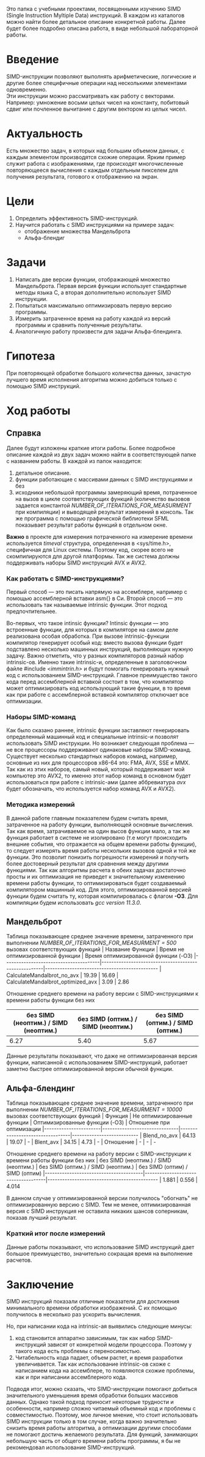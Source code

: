 Это папка с учебными проектами, посвященными изучению SIMD (Single Instruction Myltiple Data) инструкций.
В каждом из каталогов можно найти более детальное описание конкретной работы. Далее будет более подробно описана работа, в виде небольшой лабораторной работы. 

# Введение
SIMD-инструкции позволяют выполнять арифметические, логические и другие более специфичные операции над несколькими элементами одновременно. 		 
Эти инструкции можно рассматривать как работу с векторами.
Например: умножение восьми целых чисел на константу, побитовый сдвиг или почленное вычитание с другим вектором из целых чисел. 
	
# Актуальность
Есть множество задач, в которых над большим объемом данных, с каждым элементом производятся схожие операции. Ярким пример служит работа с изображениями, где происходят многочисленные повторяющееся вычисления с каждым отдельным пикселем для получения результата, готового к отображению на экран.

# Цели
1. Определить эффективность SIMD-инструкций.
2. Научится работать с SIMD инструкциями на примере задач:
	+ отображение множества Мандельброта 
	+ Альфа-блендиг
	
# Задачи
1. Написать две версии функции, отображающей множество Мандельброта. Первая версия функции использует стандартные методы языка С, а вторая дополнительно использует SIMD инструкции.
2. Попытаться максимально оптимизировать первую версию программы.
2. Измерить затраченное время на работу каждой из версий программы и сравнить полученные результаты.
3. Аналогичную работу произвести для задачи Альфа-блендинга.
	
# Гипотеза
При повторяющей обработке большого количества данных, зачастую лучшего время исполнения алгоритма можно добиться только с помощью SIMD инструкций.
	
# Ход работы
## Справка
Далее будут изложены краткие итоги работы. Более подробное описание каждой из двух задач можно найти в соответствующей папке с названием работы.
В каждой из папок находится:
1. детальное описание.
2. функции работающие с массивами данных с SIMD инструкциями и без
3. исходники небольшой программы замеряющий время, потраченное на вызов в цикле соответствующих функций (количество вызовов задается константой *NUMBER_OF_ITERATIONS_FOR_MEASURMENT* при компиляции) и выводящей результат измерений в консоль. Так же программа с помощью графической библиотеки SFML показывает результат работы функций в отдельном окне.

**Важно** в проекте для измерения потраченного на измерение времени используется *timeval* структура, определенная в <sys/time.h>, специфичная для Linux системы. Поэтому код, скорее всего не cкомпилируются для другой платформы. Так же система должны поддерживать наборы SIMD инструкций AVX и AVX2.

### Как работать с SIMD-инструкциями?
Первый способ — это писать напрямую на ассемблере, например с помощью ассемблерной вставки asm{} в Си.
Второй способ — это использовать так называемые intrinsic функции. Этот подход предпочтительнее. 

Во-первых, что такое intinsic функции? Intinsic функции — это встроенные функции, для которых в компиляторе на самом деле реализована особая обработка. При вызове intrinsic-функции компилятор генерирует особый код: вместо вызова функции будет подставлено несколько машинных инструкций, выполняющих нужную задачу. Важно отметить, что у разных компиляторов разный набор intrinsic-ов. 
Именно такие intrinsic-и, определенные в заголовочном файле #include *<immintrin.h>* и будут помогать генерировать нужный код с использованием SIMD-инструкций. Главное преимущество такого кода перед ассемблерной вставкой состоит в том, что компилятор может оптимизировать код использующий такие функции, в то время как при работе с ассемблерной вставкой компилятор отключает все оптимизации.

### Наборы SIMD-команд
 Как было сказано раннее, intrinsic функции заставляют генерировать определенный машинный код и специальные intrinsic-и позволят использовать SIMD инструкции. Но возникает следующая проблема — не все процессоры поддерживают одинаковые наборы SIMD-команд. Существует несколько стандартных наборов команд, например, основные из них для процессоров х86-64 это: FMA, AVX, SSE и MMX. Так как из этих наборов, самый новый, который поддерживает мой компьютер это AVX2, то именно этот набор команд в основном будет использоваться при работе с intrinsic-ами (далее аббревиатура *avx* будет обозначать, что используется набор команд AVX и AVX2).  
 
### Методика измерений
В данной работе главным показателем будем считать время, затраченное на работу функции, выполняющей основные вычисления. Так как время, затрачиваемое на один высов функции мало, а так же функция работает в системе не изолировано (т.е могут происходить внешние события, что отражается на общем времени работы функции), то следует измерять время работы нескольких вызовов одной и той же функции. Это позволит понизить погрешности измерений и получить более достоверный результат для сравнения между другими функциями.
Так как алгоритмы расчета в обеих задачах достаточно просты и их оптимизация не приведет к значительному изменению времени работы функции, то оптимизироваться будет создаваемый компилятором машинный код. Для этого, оптимизированной версией функции будем считать ту, которая компилировалась с флагом **-О3**. Для компиляции будем использовать *gcc version 11.3.0*.

## Мандельброт
Таблица показывающее среднее значение времени, затраченного при выполнении *NUMBER_OF_ITERATIONS_FOR_MEASURMENT = 500* вызовах соответствующих функций
| Название Функции			| Время не оптимизированной функции		       | Время оптимизированной функции (-O3) 
|---------------------------------------|------------------------------------------------------|----------------------------------------------
| CalculateMandalbrot_no_avx		| 19.39						       | 16.69
| CalculateMandalbrot_optimized_avx     | 3.09                                                 | 2.86

Отношение среднего времени на работу версии с SIMD-инструкциями к времени работы функции без них


|  без SIMD (неоптим.) / SIMD (неоптим.) | без SIMD (оптим.) / SIMD (неоптим.) | без SIMD (оптим.) / SIMD (оптим.)
|----------------------------------------|-------------------------------------|---------------------------------------------
| 6.27			     		 | 5.40				       | 5.67

Данные результаты показывают, что даже не оптимизированная версия функции, написанной с использованием SIMD-инструкций, работает заметно быстрее оптимизированной версии обычной функции.

## Альфа-блендинг

Таблица показывающее среднее значение времени, затраченного при выполнении *NUMBER_OF_ITERATIONS_FOR_MEASURMENT = 10000* вызовах соответствующих функций
| Функция		| Не оптимизированные функции	| Оптимизированные функции (-O3)  | Отношение при оптимизации 
|-----------------------|-------------------------------|---------------------------------|---------------------------
| Blend_no_avx		| 64.13				| 19.07		 		  | -
| Blent_avx		| 34.15                         | 4.73				  | -
| Отношение		| -				| -				  | -

Отношение среднего времени на работу версии с SIMD-инструкции к времени работы функции без них
|  без SIMD (неоптим.) / SIMD (неоптим.) | без SIMD (оптим.) / SIMD (неоптим.) | без SIMD (оптим) / SIMD (оптим)
|----------------------------------------|-------------------------------------|---------------------------------------------
| 1.881			     		 | 0.556			       | 4.014


В данном случае у оптимизированной версии получилось "обогнать" не оптимизированную версию с SIMD. Тем не менее, оптимизированная версия c SIMD инструкция не оставила никаких шансов соперникам, показав лучший результат.

### Краткий итог после измерений
Данные работы показывают, что использование SIMD инструкций дает большое преимущество, значительно сокращая время на выполнение расчетов.

# Заключение
SIMD инструкций показали отличные показатели для достижения минимального времени обработки изображений. С их помощью получилось в несколько раз ускорить вычисления.

Но, при написании кода на intrinsic-ая выявились следующие минусы:
1. код становится аппаратно зависимым, так как набор SIMD-инструкций зависят от конкретной модели процессора. Поэтому у такого кода есть проблемы с переносимостью.
2. Читабельность кода падает, объем растет, и время разработки увеличивается. Так как использование intrinsic-ов схоже с написанием кода на ассемблере, то появляются схожие проблемы, как и при написании ассемблерного кода.

Подводя итог, можно сказать, что SIMD-инструкции помогают добиться значительного уменьшения время обработки больших массивов данных. Однако такой подход приносит некоторые трудности и особенности, например сложно читаемый объемный код и проблемы с совместимостью. 
Поэтому, мое личное мнение, что стоит использовать SIMD инструкции только в том случае, когда важно значительно снизить время работы алгоритма, а оптимизации другими способами не помогают достичь желаемого результата. Для функций, занимающих небольшую часть от общего времени работы программы, я бы не рекомендовал использование SIMD-инструкций.
